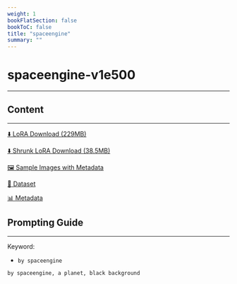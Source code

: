 ```yaml
---
weight: 1
bookFlatSection: false
bookToC: false
title: "spaceengine"
summary: ""
---
```


<!--markdownlint-disable MD025 MD033 -->

# spaceengine-v1e500

---

## Content

---

[⬇️ LoRA Download (229MB)](https://huggingface.co/k4d3/yiff_toolkit/resolve/main/ponyxl_loras/spaceengine-v1e500.safetensors?download=true)

[⬇️ Shrunk LoRA Download (38.5MB)](https://huggingface.co/k4d3/yiff_toolkit/resolve/main/ponyxl_loras_shrunk_2/spaceengine-v1e500_frockpt1_th-3.55.safetensors?download=true)

[🖼️ Sample Images with Metadata](https://huggingface.co/k4d3/yiff_toolkit/tree/main/static/{})

[📐 Dataset](https://huggingface.co/datasets/k4d3/furry/tree/main/by_spaceengine)

[📊 Metadata](https://huggingface.co/k4d3/yiff_toolkit/raw/main/ponyxl_loras/spaceengine-v1e500.json)

## Prompting Guide

---

Keyword:

- `by spaceengine`

```md
by spaceengine, a planet, black background
```
